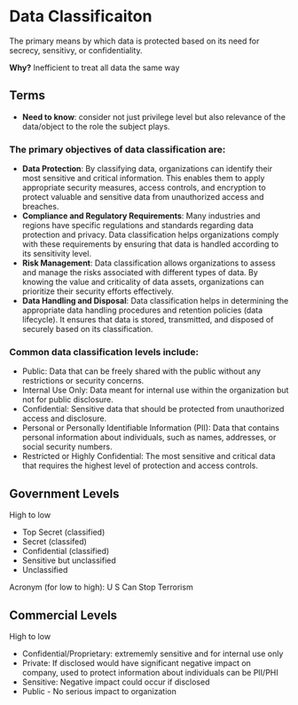 # Data Classificaiton
The primary means by which data is protected based on its need for secrecy, sensitivy, or confidentiality. 

**Why?** 
Inefficient to treat all data the same way

## Terms 
- **Need to know**: consider not just privilege level but also relevance of the data/object to the role the subject plays.

### The primary objectives of data classification are:
- **Data Protection**: By classifying data, organizations can identify their most sensitive and critical information. This enables them to apply appropriate security measures, access controls, and encryption to protect valuable and sensitive data from unauthorized access and breaches.
- **Compliance and Regulatory Requirements**: Many industries and regions have specific regulations and standards regarding data protection and privacy. Data classification helps organizations comply with these requirements by ensuring that data is handled according to its sensitivity level.
- **Risk Management**: Data classification allows organizations to assess and manage the risks associated with different types of data. By knowing the value and criticality of data assets, organizations can prioritize their security efforts effectively.
- **Data Handling and Disposal**: Data classification helps in determining the appropriate data handling procedures and retention policies (data lifecycle). It ensures that data is stored, transmitted, and disposed of securely based on its classification.

### Common data classification levels include:

- Public: Data that can be freely shared with the public without any restrictions or security concerns.
- Internal Use Only: Data meant for internal use within the organization but not for public disclosure.
- Confidential: Sensitive data that should be protected from unauthorized access and disclosure.
- Personal or Personally Identifiable Information (PII): Data that contains personal information about individuals, such as names, addresses, or social security numbers.
- Restricted or Highly Confidential: The most sensitive and critical data that requires the highest level of protection and access controls.

## Government Levels
High to low
- Top Secret (classified)
- Secret (classifed)
- Confidential (classified)
- Sensitive but unclassified
- Unclassified

Acronym (for low to high): U S Can Stop Terrorism      

## Commercial Levels
High to low
- Confidential/Proprietary:  extrememly sensitive and for internal use only
- Private: If disclosed would have significant negative impact on company, used to protect information about individuals can be PII/PHI
- Sensitive: Negative impact could occur if disclosed
- Public - No serious impact to organization

